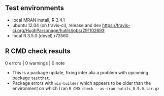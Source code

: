 ## Test environments
* local MRAN install, R 3.4.1
* ubuntu 12.04 (on travis-ci), release and dev <https://travis-ci.org/HughParsonage/hutils/jobs/291102693>
* local R 3.5.0 (devel) r73560

## R CMD check results

0 errors | 0 warnings | 0 note

* This is a package update, fixing inter alia a problem with upcoming package `testthat`.
* Package errors with `win-builder` which appears to be older than the environment on which I ran `R CMD check --as-cran hutils_0.9.0.tar.gz`



